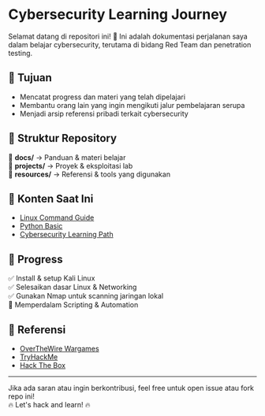 # Cybersecurity Learning Journey  

Selamat datang di repositori ini! 🚀 Ini adalah dokumentasi perjalanan saya dalam belajar cybersecurity, terutama di bidang Red Team dan penetration testing.  

## 📌 Tujuan  
- Mencatat progress dan materi yang telah dipelajari  
- Membantu orang lain yang ingin mengikuti jalur pembelajaran serupa  
- Menjadi arsip referensi pribadi terkait cybersecurity  

## 📂 Struktur Repository  
📜 **docs/** → Panduan & materi belajar  
📜 **projects/** → Proyek & eksploitasi lab  
📜 **resources/** → Referensi & tools yang digunakan  

## 📖 Konten Saat Ini  
- [Linux Command Guide](Linux_Commands_Complete_Guide.md)  
- [Python Basic](Python_Basic.md)  
- [Cybersecurity Learning Path]()  

## 🚀 Progress  
✅ Install & setup Kali Linux  
✅ Selesaikan dasar Linux & Networking  
✅ Gunakan Nmap untuk scanning jaringan lokal  
🔄 Memperdalam Scripting & Automation  

## 🔗 Referensi  
- [OverTheWire Wargames](https://overthewire.org/wargames/)  
- [TryHackMe](https://tryhackme.com/)  
- [Hack The Box](https://www.hackthebox.com/)  

---

Jika ada saran atau ingin berkontribusi, feel free untuk open issue atau fork repo ini!  
🔥 Let's hack and learn! 🔥  
